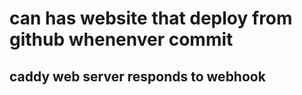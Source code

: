 # can has website that deploy from github whenenver commit

## caddy web server responds to webhook

